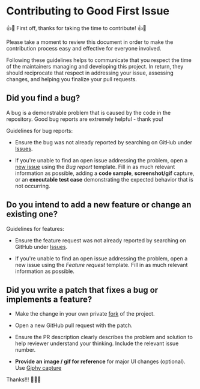 # Contributing to Good First Issue

👍🎉 First off, thanks for taking the time to contribute! 👍🎉

Please take a moment to review this document in order to make the contribution process easy and effective for everyone involved.

Following these guidelines helps to communicate that you respect the time of the maintainers managing and developing this project. In return, they should reciprocate that respect in addressing your issue, assessing changes, and helping you finalize your pull requests.

## Did you find a bug?

A bug is a demonstrable problem that is caused by the code in the repository. Good bug reports are extremely helpful - thank you!

Guidelines for bug reports:

-   Ensure the bug was not already reported by searching on GitHub under [Issues][].

-   If you're unable to find an open issue addressing the problem, open a [new issue][] using the _Bug report_ template. Fill in as much relevant information as possible, adding a **code sample**, **screenshot/gif** capture, or an **executable test case** demonstrating the expected behavior that is not occurring.

## Do you intend to add a new feature or change an existing one?

Guidelines for features:

-   Ensure the feature request was not already reported by searching on GitHub under [Issues][].

-   If you're unable to find an open issue addressing the problem, open a new issue using the _Feature request_ template. Fill in as much relevant information as possible.

## Did you write a patch that fixes a bug or implements a feature?

-   Make the change in your own private [fork][] of the project.

-   Open a new GitHub pull request with the patch.

-   Ensure the PR description clearly describes the problem and solution to help reviewer understand your thinking. Include the relevant issue number.

-   **Provide an image / gif for reference** for major UI changes (optional). Use [Giphy capture][]

Thanks!!! 🎉🎉🎉

[github]: https://github.com/chimon2000/good_first_issue/issues
[issues]: https://github.com/chimon2000/good_first_issue/issues
[new issue]: https://github.com/chimon2000/good_first_issue/issues/new/choose
[giphy capture]: https://giphy.com/apps/giphycapture
[fork]: https://help.github.com/en/articles/fork-a-repo
